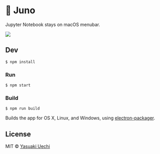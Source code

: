 # :rocket: Juno

Jupyter Notebook stays on macOS menubar.

![](http://randompaper.co.s3.amazonaws.com/juno/screenshot.png)

## Dev

```
$ npm install
```

### Run

```
$ npm start
```

### Build

```
$ npm run build
```

Builds the app for OS X, Linux, and Windows, using [electron-packager](https://github.com/maxogden/electron-packager).


## License

MIT © [Yasuaki Uechi](https://randompaper.co)
